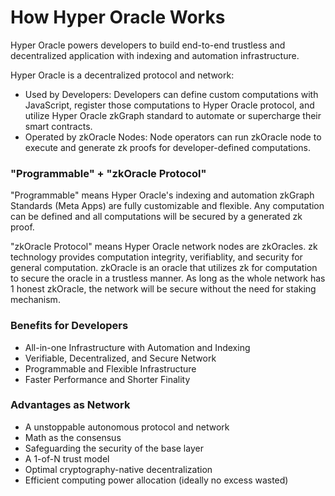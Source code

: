 # How Hyper Oracle Works

Hyper Oracle powers developers to build end-to-end trustless and decentralized application with indexing and automation infrastructure.

Hyper Oracle is a decentralized protocol and network:

* Used by Developers: Developers can define custom computations with JavaScript, register those computations to Hyper Oracle protocol, and utilize Hyper Oracle zkGraph standard to automate or supercharge their smart contracts.
* Operated by zkOracle Nodes: Node operators can run zkOracle node to execute and generate zk proofs for developer-defined computations.

### "Programmable" + "zkOracle Protocol"

"Programmable" means Hyper Oracle's indexing and automation zkGraph Standards (Meta Apps) are fully customizable and flexible. Any computation can be defined and all computations will be secured by a generated zk proof.

"zkOracle Protocol" means Hyper Oracle network nodes are zkOracles. zk technology provides computation integrity, verifiablity, and security for general computation. zkOracle is an oracle that utilizes zk for computation to secure the oracle in a trustless manner. As long as the whole network has 1 honest zkOracle, the network will be secure without the need for staking mechanism.

### Benefits for Developers

* All-in-one Infrastructure with Automation and Indexing
* Verifiable, Decentralized, and Secure Network
* Programmable and Flexible Infrastructure
* Faster Performance and Shorter Finality

### Advantages as Network

* A unstoppable autonomous protocol and network
* Math as the consensus
* Safeguarding the security of the base layer
* A 1-of-N trust model
* Optimal cryptography-native decentralization
* Efficient computing power allocation (ideally no excess wasted)
